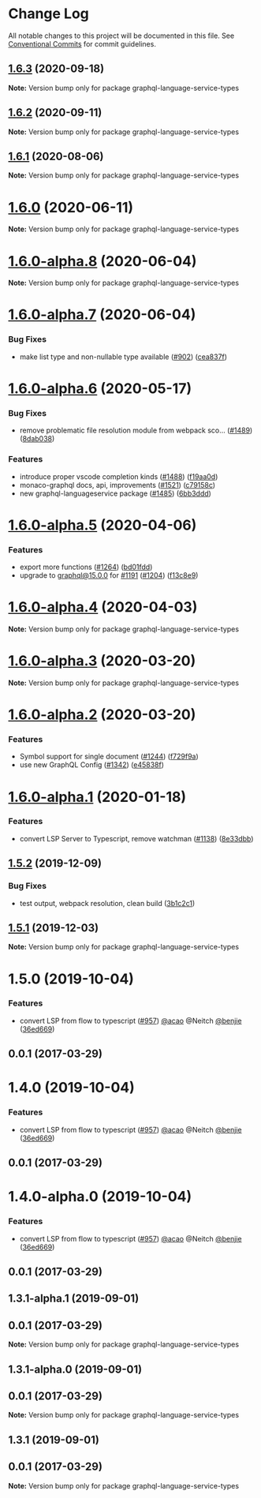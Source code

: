 # Change Log

All notable changes to this project will be documented in this file.
See [Conventional Commits](https://conventionalcommits.org) for commit guidelines.

## [1.6.3](https://github.com/graphql/graphiql/compare/graphql-language-service-types@1.6.2...graphql-language-service-types@1.6.3) (2020-09-18)

**Note:** Version bump only for package graphql-language-service-types

## [1.6.2](https://github.com/graphql/graphiql/compare/graphql-language-service-types@1.6.1...graphql-language-service-types@1.6.2) (2020-09-11)

**Note:** Version bump only for package graphql-language-service-types

## [1.6.1](https://github.com/graphql/graphiql/compare/graphql-language-service-types@1.6.0...graphql-language-service-types@1.6.1) (2020-08-06)

**Note:** Version bump only for package graphql-language-service-types

# [1.6.0](https://github.com/graphql/graphiql/compare/graphql-language-service-types@1.6.0-alpha.8...graphql-language-service-types@1.6.0) (2020-06-11)

**Note:** Version bump only for package graphql-language-service-types

# [1.6.0-alpha.8](https://github.com/graphql/graphiql/compare/graphql-language-service-types@1.6.0-alpha.7...graphql-language-service-types@1.6.0-alpha.8) (2020-06-04)

**Note:** Version bump only for package graphql-language-service-types

# [1.6.0-alpha.7](https://github.com/graphql/graphiql/compare/graphql-language-service-types@1.6.0-alpha.6...graphql-language-service-types@1.6.0-alpha.7) (2020-06-04)

### Bug Fixes

- make list type and non-nullable type available ([#902](https://github.com/graphql/graphiql/issues/902)) ([cea837f](https://github.com/graphql/graphiql/commit/cea837ff77c36dadb01b4302282821b00d7f5f2f))

# [1.6.0-alpha.6](https://github.com/graphql/graphiql/compare/graphql-language-service-types@1.6.0-alpha.5...graphql-language-service-types@1.6.0-alpha.6) (2020-05-17)

### Bug Fixes

- remove problematic file resolution module from webpack sco… ([#1489](https://github.com/graphql/graphiql/issues/1489)) ([8dab038](https://github.com/graphql/graphiql/commit/8dab0385772f443f73b559e2c668080733168236))

### Features

- introduce proper vscode completion kinds ([#1488](https://github.com/graphql/graphiql/issues/1488)) ([f19aa0d](https://github.com/graphql/graphiql/commit/f19aa0ddde6109526c101c8a487f43bbb8238394))
- monaco-graphql docs, api, improvements ([#1521](https://github.com/graphql/graphiql/issues/1521)) ([c79158c](https://github.com/graphql/graphiql/commit/c79158c72e976ab286e7ec3fded7f3e2d24e50d0))
- new graphql-languageservice package ([#1485](https://github.com/graphql/graphiql/issues/1485)) ([6bb3ddd](https://github.com/graphql/graphiql/commit/6bb3dddf1f97db4bc193bb7fd9de1ada8d8c8ef9))

# [1.6.0-alpha.5](https://github.com/graphql/graphiql/compare/graphql-language-service-types@1.6.0-alpha.4...graphql-language-service-types@1.6.0-alpha.5) (2020-04-06)

### Features

- export more functions ([#1264](https://github.com/graphql/graphiql/issues/1264)) ([bd01fdd](https://github.com/graphql/graphiql/commit/bd01fdd95fddb74b416213cdea17c1e1872ca513))
- upgrade to graphql@15.0.0 for [#1191](https://github.com/graphql/graphiql/issues/1191) ([#1204](https://github.com/graphql/graphiql/issues/1204)) ([f13c8e9](https://github.com/graphql/graphiql/commit/f13c8e9d0e66df4b051b332c7d02f4bb83e07ffd))

# [1.6.0-alpha.4](https://github.com/graphql/graphiql/compare/graphql-language-service-types@1.6.0-alpha.3...graphql-language-service-types@1.6.0-alpha.4) (2020-04-03)

**Note:** Version bump only for package graphql-language-service-types

# [1.6.0-alpha.3](https://github.com/graphql/graphiql/compare/graphql-language-service-types@1.6.0-alpha.2...graphql-language-service-types@1.6.0-alpha.3) (2020-03-20)

**Note:** Version bump only for package graphql-language-service-types

# [1.6.0-alpha.2](https://github.com/graphql/graphiql/compare/graphql-language-service-types@1.6.0-alpha.0...graphql-language-service-types@1.6.0-alpha.2) (2020-03-20)

### Features

- Symbol support for single document ([#1244](https://github.com/graphql/graphiql/issues/1244)) ([f729f9a](https://github.com/graphql/graphiql/commit/f729f9a3c20362f4515bf3037347a07cc3690b38))
- use new GraphQL Config ([#1342](https://github.com/graphql/graphiql/issues/1342)) ([e45838f](https://github.com/graphql/graphiql/commit/e45838f5ba579e05b20f1a147ce431478ffad9aa))

# [1.6.0-alpha.1](https://github.com/graphql/graphiql/compare/graphql-language-service-types@1.5.2...graphql-language-service-types@1.6.0-alpha.1) (2020-01-18)

### Features

- convert LSP Server to Typescript, remove watchman ([#1138](https://github.com/graphql/graphiql/issues/1138)) ([8e33dbb](https://github.com/graphql/graphiql/commit/8e33dbb))

## [1.5.2](https://github.com/graphql/graphiql/compare/graphql-language-service-types@1.5.1...graphql-language-service-types@1.5.2) (2019-12-09)

### Bug Fixes

- test output, webpack resolution, clean build ([3b1c2c1](https://github.com/graphql/graphiql/commit/3b1c2c1))

## [1.5.1](https://github.com/graphql/graphiql/compare/graphql-language-service-types@1.5.0...graphql-language-service-types@1.5.1) (2019-12-03)

**Note:** Version bump only for package graphql-language-service-types

# 1.5.0 (2019-10-04)

### Features

- convert LSP from flow to typescript ([#957](https://github.com/graphql/graphiql/issues/957)) [@acao](https://github.com/acao) @Neitch [@benjie](https://github.com/benjie) ([36ed669](https://github.com/graphql/graphiql/commit/36ed669))

## 0.0.1 (2017-03-29)

# 1.4.0 (2019-10-04)

### Features

- convert LSP from flow to typescript ([#957](https://github.com/graphql/graphiql/issues/957)) [@acao](https://github.com/acao) @Neitch [@benjie](https://github.com/benjie) ([36ed669](https://github.com/graphql/graphiql/commit/36ed669))

## 0.0.1 (2017-03-29)

# 1.4.0-alpha.0 (2019-10-04)

### Features

- convert LSP from flow to typescript ([#957](https://github.com/graphql/graphiql/issues/957)) [@acao](https://github.com/acao) @Neitch [@benjie](https://github.com/benjie) ([36ed669](https://github.com/graphql/graphiql/commit/36ed669))

## 0.0.1 (2017-03-29)

## 1.3.1-alpha.1 (2019-09-01)

## 0.0.1 (2017-03-29)

**Note:** Version bump only for package graphql-language-service-types

## 1.3.1-alpha.0 (2019-09-01)

## 0.0.1 (2017-03-29)

**Note:** Version bump only for package graphql-language-service-types

## 1.3.1 (2019-09-01)

## 0.0.1 (2017-03-29)

**Note:** Version bump only for package graphql-language-service-types
